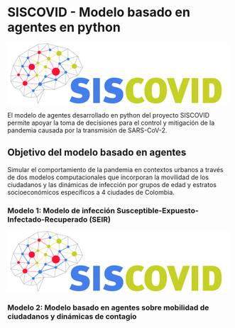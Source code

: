 # SISCOVID - Modelo basado en agentes en python
![](logo-main.png)

El modelo de agentes desarrollado en python del proyecto SISCOVID permite apoyar la toma de decisiones para el control y mitigación de la pandemia causada por la transmisión de SARS-CoV-2.

## Objetivo del modelo basado en agentes
Simular el comportamiento de la pandemia en contextos urbanos a través de dos modelos computacionales que incorporan la movilidad de los ciudadanos y las dinámicas de infección por grupos de edad y estratos socioeconómicos específicos a 4 ciudades de Colombia.

### Modelo 1: Modelo de infección Susceptible-Expuesto-Infectado-Recuperado (SEIR)
![](logo-main.png)

### Modelo 2: Modelo basado en agentes sobre mobilidad de ciudadanos y dinámicas de contagio
